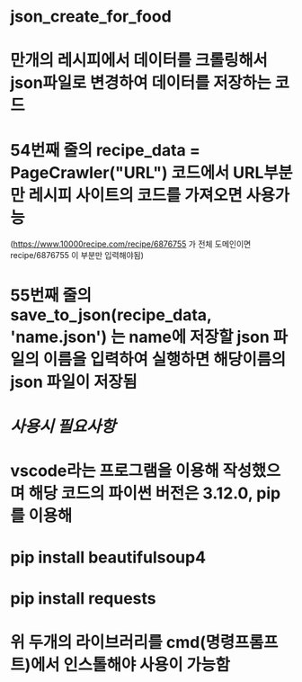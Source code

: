 # json_create_for_food
# 만개의 레시피에서 데이터를 크롤링해서 json파일로 변경하여 데이터를 저장하는 코드
# 54번째 줄의 recipe_data = PageCrawler("URL") 코드에서 URL부분만 레시피 사이트의 코드를 가져오면 사용가능
(https://www.10000recipe.com/recipe/6876755 가 전체 도메인이면 recipe/6876755 이 부분만 입력해야됨)
# 55번째 줄의 save_to_json(recipe_data, 'name.json') 는 name에 저장할 json 파일의 이름을 입력하여 실행하면 해당이름의 json 파일이 저장됨

# *사용시 필요사항*
# vscode라는 프로그램을 이용해 작성했으며 해당 코드의 파이썬 버전은 3.12.0, pip를 이용해 
# pip install beautifulsoup4
# pip install requests
# 위 두개의 라이브러리를 cmd(명령프롬프트)에서 인스톨해야 사용이 가능함
